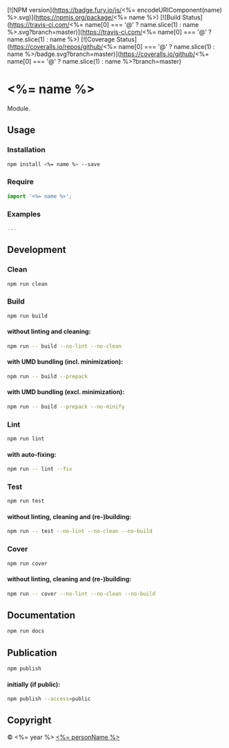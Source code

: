 [![NPM version](https://badge.fury.io/js/<%= encodeURIComponent(name) %>.svg)](https://npmjs.org/package/<%= name %>)
[![Build Status](https://travis-ci.com/<%= name[0] === '@' ? name.slice(1) : name %>.svg?branch=master)](https://travis-ci.com/<%= name[0] === '@' ? name.slice(1) : name %>)
[![Coverage Status](https://coveralls.io/repos/github/<%= name[0] === '@' ? name.slice(1) : name %>/badge.svg?branch=master)](https://coveralls.io/github/<%= name[0] === '@' ? name.slice(1) : name %>?branch=master)

# <%= name %>

Module.

## Usage

### Installation

```sh
npm install <%= name %> --save
```

### Require

```javascript
import '<%= name %>';
```

### Examples

```javascript
...
```

## Development

### Clean

```sh
npm run clean
```

### Build

```sh
npm run build
```

#### without linting and cleaning:

```sh
npm run -- build --no-lint --no-clean
```

#### with UMD bundling (incl. minimization):

```sh
npm run -- build --prepack
```

#### with UMD bundling (excl. minimization):

```sh
npm run -- build --prepack --no-minify
```

### Lint

```sh
npm run lint
```

#### with auto-fixing:

```sh
npm run -- lint --fix
```

### Test

```sh
npm run test
```

#### without linting, cleaning and (re-)building:

```sh
npm run -- test --no-lint --no-clean --no-build
```

### Cover

```sh
npm run cover
```

#### without linting, cleaning and (re-)building:

```sh
npm run -- cover --no-lint --no-clean --no-build
```

## Documentation

```sh
npm run docs
```

## Publication

```sh
npm publish
```

#### initially (if public):

```sh
npm publish --access=public
```

## Copyright

 © <%= year %> [<%= personName %>](<%= personUrl %>)
